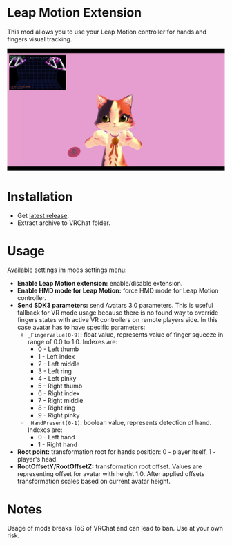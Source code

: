# Leap Motion Extension
This mod allows you to use your Leap Motion controller for hands and fingers visual tracking.

[![](.github/img_01.png)](https://youtu.be/ALDBcI9yCyM)

# Installation
* Get [latest release](../../releases/latest).
* Extract archive to VRChat folder.

# Usage
Available settings im mods settings menu:
* **Enable Leap Motion extension:** enable/disable extension.
* **Enable HMD mode for Leap Motion:** force HMD mode for Leap Motion controller.
* **Send SDK3 parameters:** send Avatars 3.0 parameters. This is useful fallback for VR mode usage because there is no found way to override fingers states with active VR controllers on remote players side. In this case avatar has to have specific parameters:
  * `_FingerValue(0-9)`: float value, represents value of finger squeeze in range of 0.0 to 1.0. Indexes are:
    * 0 - Left thumb
    * 1 - Left index
    * 2 - Left middle
    * 3 - Left ring
    * 4 - Left pinky
    * 5 - Right thumb
    * 6 - Right index
    * 7 - Right middle
    * 8 - Right ring
    * 9 - Right pinky
  * `_HandPresent(0-1)`: boolean value, represents detection of hand. Indexes are:
    * 0 - Left hand
    * 1 - Right hand
* **Root point:** transformation root for hands position: 0 - player itself, 1 - player's head.
* **RootOffsetY/RootOffsetZ:** transformation root offset. Values are representing offset for avatar with height 1.0. After applied offsets transformation scales based on current avatar height.

# Notes
Usage of mods breaks ToS of VRChat and can lead to ban. Use at your own risk.
